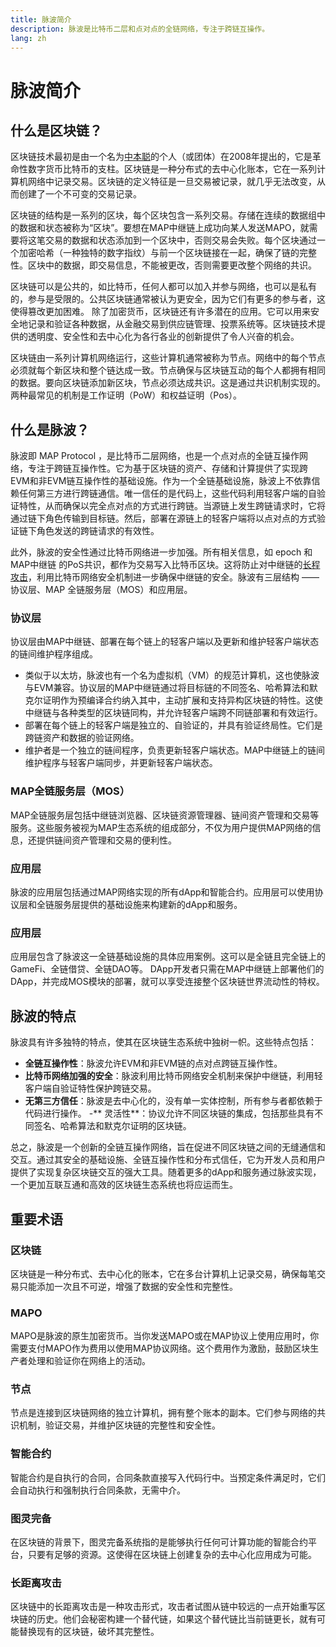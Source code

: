 ```yaml
---
title: 脉波简介
description: 脉波是比特币二层和点对点的全链网络，专注于跨链互操作。
lang: zh
---
```

# 脉波简介
## 什么是区块链？
区块链技术最初是由一个名为[中本聪](https://en.wikipedia.org/wiki/Satoshi_Nakamoto)的个人（或团体）在2008年提出的，它是革命性数字货币比特币的支柱。区块链是一种分布式的去中心化账本，它在一系列计算机网络中记录交易。区块链的定义特征是一旦交易被记录，就几乎无法改变，从而创建了一个不可变的交易记录。

区块链的结构是一系列的区块，每个区块包含一系列交易。存储在连续的数据组中的数据和状态被称为“区块”。要想在MAP中继链上成功向某人发送MAPO，就需要将这笔交易的数据和状态添加到一个区块中，否则交易会失败。每个区块通过一个加密哈希（一种独特的数字指纹）与前一个区块链接在一起，确保了链的完整性。区块中的数据，即交易信息，不能被更改，否则需要更改整个网络的共识。

区块链可以是公共的，如比特币，任何人都可以加入并参与网络，也可以是私有的，参与是受限的。公共区块链通常被认为更安全，因为它们有更多的参与者，这使得篡改更加困难。
除了加密货币，区块链还有许多潜在的应用。它可以用来安全地记录和验证各种数据，从金融交易到供应链管理、投票系统等。区块链技术提供的透明度、安全性和去中心化为各行各业的创新提供了令人兴奋的机会。

区块链由一系列计算机网络运行，这些计算机通常被称为节点。网络中的每个节点必须就每个新区块和整个链达成一致。节点确保与区块链互动的每个人都拥有相同的数据。要向区块链添加新区块，节点必须达成共识。这是通过共识机制实现的。两种最常见的机制是工作证明（PoW）和权益证明（Pos）。
## 什么是脉波？
脉波即 MAP Protocol ，是比特币二层网络，也是一个点对点的全链互操作网络，专注于跨链互操作性。它为基于区块链的资产、存储和计算提供了实现跨EVM和非EVM链互操作性的基础设施。作为一个全链基础设施，脉波上不依靠信赖任何第三方进行跨链通信。唯一信任的是代码上，这些代码利用轻客户端的自验证特性，从而确保以完全点对点的方式进行跨链。当源链上发生跨链请求时，它将通过链下角色传输到目标链。然后，部署在源链上的轻客户端将以点对点的方式验证链下角色发送的跨链请求的有效性。

此外，脉波的安全性通过比特币网络进一步加强。所有相关信息，如 epoch 和 MAP中继链 的PoS共识，都作为交易写入比特币区块。这将防止对中继链的[长程攻击](https://blog.csdn.net/shangsongwww/article/details/90053057)，利用比特币网络安全机制进一步确保中继链的安全。脉波有三层结构 —— 协议层、MAP 全链服务层（MOS）和应用层。
### 协议层
协议层由MAP中继链、部署在每个链上的轻客户端以及更新和维护轻客户端状态的链间维护程序组成。
- 类似于以太坊，脉波也有一个名为虚拟机（VM）的规范计算机，这也使脉波与EVM兼容。协议层的MAP中继链通过将目标链的不同签名、哈希算法和默克尔证明作为预编译合约纳入其中，主动扩展和支持异构区块链的特性。这使中继链与各种类型的区块链同构，并允许轻客户端跨不同链部署和有效运行。
- 部署在每个链上的轻客户端是独立的、自验证的，并具有验证终局性。它们是跨链资产和数据的验证网络。
- 维护者是一个独立的链间程序，负责更新轻客户端状态。MAP中继链上的链间维护程序与轻客户端同步，并更新轻客户端状态。
### MAP全链服务层（MOS）
MAP全链服务层包括中继链浏览器、区块链资源管理器、链间资产管理和交易等服务。这些服务被视为MAP生态系统的组成部分，不仅为用户提供MAP网络的信息，还提供链间资产管理和交易的便利性。
### 应用层
脉波的应用层包括通过MAP网络实现的所有dApp和智能合约。应用层可以使用协议层和全链服务层提供的基础设施来构建新的dApp和服务。
### 应用层
应用层包含了脉波这一全链基础设施的具体应用案例。这可以是全链且完全链上的GameFi、全链借贷、全链DAO等。
DApp开发者只需在MAP中继链上部署他们的DApp，并完成MOS模块的部署，就可以享受连接整个区块链世界流动性的特权。
## 脉波的特点
脉波具有许多独特的特点，使其在区块链生态系统中独树一帜。这些特点包括：
- **全链互操作性**：脉波允许EVM和非EVM链的点对点跨链互操作性。
- **比特币网络加强的安全**：脉波利用比特币网络安全机制来保护中继链，利用轻客户端自验证特性保护跨链交易。
- **无第三方信任**：脉波是去中心化的，没有单一实体控制，所有参与者都依赖于代码进行操作。
-** 灵活性**：协议允许不同区块链的集成，包括那些具有不同签名、哈希算法和默克尔证明的区块链。

总之，脉波是一个创新的全链互操作网络，旨在促进不同区块链之间的无缝通信和交互。通过其安全的基础设施、全链互操作性和分布式信任，它为开发人员和用户提供了实现复杂区块链交互的强大工具。随着更多的dApp和服务通过脉波实现，一个更加互联互通和高效的区块链生态系统也将应运而生。

## 重要术语
### 区块链
区块链是一种分布式、去中心化的账本，它在多台计算机上记录交易，确保每笔交易只能添加一次且不可逆，增强了数据的安全性和完整性。
### MAPO
MAPO是脉波的原生加密货币。当你发送MAPO或在MAP协议上使用应用时，你需要支付MAPO作为费用以使用MAP协议网络。这个费用作为激励，鼓励区块生产者处理和验证你在网络上的活动。
### 节点
节点是连接到区块链网络的独立计算机，拥有整个账本的副本。它们参与网络的共识机制，验证交易，并维护区块链的完整性和安全性。
### 智能合约
智能合约是自执行的合同，合同条款直接写入代码行中。当预定条件满足时，它们会自动执行和强制执行合同条款，无需中介。
### 图灵完备
在区块链的背景下，图灵完备系统指的是能够执行任何可计算功能的智能合约平台，只要有足够的资源。这使得在区块链上创建复杂的去中心化应用成为可能。
### 长距离攻击
区块链中的长距离攻击是一种攻击形式，攻击者试图从链中较远的一点开始重写区块链的历史。他们会秘密构建一个替代链，如果这个替代链比当前链更长，就有可能替换现有的区块链，破坏其完整性。

